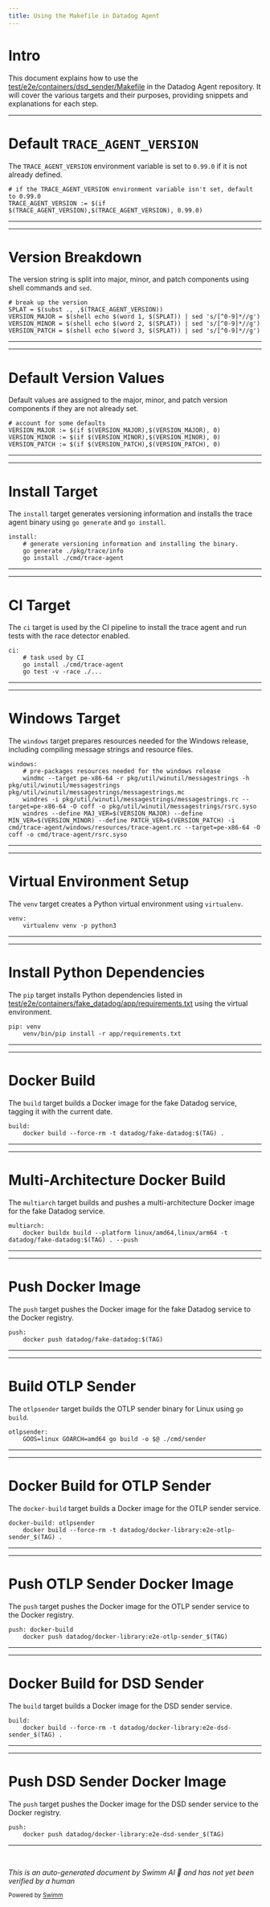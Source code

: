 ```yaml
---
title: Using the Makefile in Datadog Agent
---
```

# Intro

This document explains how to use the <SwmPath>[test/e2e/containers/dsd_sender/Makefile](test/e2e/containers/dsd_sender/Makefile)</SwmPath> in the Datadog Agent repository. It will cover the various targets and their purposes, providing snippets and explanations for each step.

<SwmSnippet path="/Makefile.trace" line="4">

---

# Default <SwmToken path="Makefile.trace" pos="4:6:6" line-data="# if the TRACE_AGENT_VERSION environment variable isn&#39;t set, default to 0.99.0">`TRACE_AGENT_VERSION`</SwmToken>

The <SwmToken path="Makefile.trace" pos="4:6:6" line-data="# if the TRACE_AGENT_VERSION environment variable isn&#39;t set, default to 0.99.0">`TRACE_AGENT_VERSION`</SwmToken> environment variable is set to <SwmToken path="Makefile.trace" pos="4:23:27" line-data="# if the TRACE_AGENT_VERSION environment variable isn&#39;t set, default to 0.99.0">`0.99.0`</SwmToken> if it is not already defined.

```trace
# if the TRACE_AGENT_VERSION environment variable isn't set, default to 0.99.0
TRACE_AGENT_VERSION := $(if $(TRACE_AGENT_VERSION),$(TRACE_AGENT_VERSION), 0.99.0)
```

---

</SwmSnippet>

<SwmSnippet path="/Makefile.trace" line="7">

---

# Version Breakdown

The version string is split into major, minor, and patch components using shell commands and <SwmToken path="Makefile.trace" pos="9:25:25" line-data="VERSION_MAJOR = $(shell echo $(word 1, $(SPLAT)) | sed &#39;s/[^0-9]*//g&#39;)">`sed`</SwmToken>.

```trace
# break up the version
SPLAT = $(subst ., ,$(TRACE_AGENT_VERSION))
VERSION_MAJOR = $(shell echo $(word 1, $(SPLAT)) | sed 's/[^0-9]*//g')
VERSION_MINOR = $(shell echo $(word 2, $(SPLAT)) | sed 's/[^0-9]*//g')
VERSION_PATCH = $(shell echo $(word 3, $(SPLAT)) | sed 's/[^0-9]*//g')
```

---

</SwmSnippet>

<SwmSnippet path="/Makefile.trace" line="13">

---

# Default Version Values

Default values are assigned to the major, minor, and patch version components if they are not already set.

```trace
# account for some defaults
VERSION_MAJOR := $(if $(VERSION_MAJOR),$(VERSION_MAJOR), 0)
VERSION_MINOR := $(if $(VERSION_MINOR),$(VERSION_MINOR), 0)
VERSION_PATCH := $(if $(VERSION_PATCH),$(VERSION_PATCH), 0)
```

---

</SwmSnippet>

<SwmSnippet path="/Makefile.trace" line="18">

---

# Install Target

The <SwmToken path="Makefile.trace" pos="18:0:0" line-data="install:">`install`</SwmToken> target generates versioning information and installs the trace agent binary using <SwmToken path="Makefile.trace" pos="20:1:3" line-data="	go generate ./pkg/trace/info">`go generate`</SwmToken> and <SwmToken path="Makefile.trace" pos="21:1:3" line-data="	go install ./cmd/trace-agent">`go install`</SwmToken>.

```trace
install:
	# generate versioning information and installing the binary.
	go generate ./pkg/trace/info
	go install ./cmd/trace-agent
```

---

</SwmSnippet>

<SwmSnippet path="/Makefile.trace" line="23">

---

# CI Target

The <SwmToken path="Makefile.trace" pos="23:0:0" line-data="ci:">`ci`</SwmToken> target is used by the CI pipeline to install the trace agent and run tests with the race detector enabled.

```trace
ci:
	# task used by CI
	go install ./cmd/trace-agent
	go test -v -race ./...
```

---

</SwmSnippet>

<SwmSnippet path="/Makefile.trace" line="28">

---

# Windows Target

The <SwmToken path="Makefile.trace" pos="28:0:0" line-data="windows:">`windows`</SwmToken> target prepares resources needed for the Windows release, including compiling message strings and resource files.

```trace
windows:
	# pre-packages resources needed for the windows release
	windmc --target pe-x86-64 -r pkg/util/winutil/messagestrings -h pkg/util/winutil/messagestrings pkg/util/winutil/messagestrings/messagestrings.mc
	windres -i pkg/util/winutil/messagestrings/messagestrings.rc --target=pe-x86-64 -O coff -o pkg/util/winutil/messagestrings/rsrc.syso
	windres --define MAJ_VER=$(VERSION_MAJOR) --define MIN_VER=$(VERSION_MINOR) --define PATCH_VER=$(VERSION_PATCH) -i cmd/trace-agent/windows/resources/trace-agent.rc --target=pe-x86-64 -O coff -o cmd/trace-agent/rsrc.syso
```

---

</SwmSnippet>

<SwmSnippet path="/test/e2e/containers/fake_datadog/Makefile" line="7">

---

# Virtual Environment Setup

The <SwmToken path="test/e2e/containers/fake_datadog/Makefile" pos="7:0:0" line-data="venv:">`venv`</SwmToken> target creates a Python virtual environment using <SwmToken path="test/e2e/containers/fake_datadog/Makefile" pos="8:1:1" line-data="	virtualenv venv -p python3">`virtualenv`</SwmToken>.

```
venv:
	virtualenv venv -p python3
```

---

</SwmSnippet>

<SwmSnippet path="/test/e2e/containers/fake_datadog/Makefile" line="10">

---

# Install Python Dependencies

The <SwmToken path="test/e2e/containers/fake_datadog/Makefile" pos="10:0:0" line-data="pip: venv">`pip`</SwmToken> target installs Python dependencies listed in <SwmPath>[test/e2e/containers/fake_datadog/app/requirements.txt](test/e2e/containers/fake_datadog/app/requirements.txt)</SwmPath> using the virtual environment.

```
pip: venv
	venv/bin/pip install -r app/requirements.txt
```

---

</SwmSnippet>

<SwmSnippet path="/test/e2e/containers/fake_datadog/Makefile" line="13">

---

# Docker Build

The <SwmToken path="test/e2e/containers/fake_datadog/Makefile" pos="13:0:0" line-data="build:">`build`</SwmToken> target builds a Docker image for the fake Datadog service, tagging it with the current date.

```
build:
	docker build --force-rm -t datadog/fake-datadog:$(TAG) .
```

---

</SwmSnippet>

<SwmSnippet path="/test/e2e/containers/fake_datadog/Makefile" line="16">

---

# Multi-Architecture Docker Build

The <SwmToken path="test/e2e/containers/fake_datadog/Makefile" pos="16:0:0" line-data="multiarch:">`multiarch`</SwmToken> target builds and pushes a multi-architecture Docker image for the fake Datadog service.

```
multiarch:
	docker buildx build --platform linux/amd64,linux/arm64 -t datadog/fake-datadog:$(TAG) . --push
```

---

</SwmSnippet>

<SwmSnippet path="/test/e2e/containers/fake_datadog/Makefile" line="19">

---

# Push Docker Image

The <SwmToken path="test/e2e/containers/fake_datadog/Makefile" pos="19:0:0" line-data="push:">`push`</SwmToken> target pushes the Docker image for the fake Datadog service to the Docker registry.

```
push:
	docker push datadog/fake-datadog:$(TAG)
```

---

</SwmSnippet>

<SwmSnippet path="/test/e2e/containers/otlp_sender/Makefile" line="5">

---

# Build OTLP Sender

The <SwmToken path="test/e2e/containers/otlp_sender/Makefile" pos="5:0:0" line-data="otlpsender:">`otlpsender`</SwmToken> target builds the OTLP sender binary for Linux using <SwmToken path="test/e2e/containers/otlp_sender/Makefile" pos="6:9:11" line-data="	GOOS=linux GOARCH=amd64 go build -o $@ ./cmd/sender">`go build`</SwmToken>.

```
otlpsender:
	GOOS=linux GOARCH=amd64 go build -o $@ ./cmd/sender
```

---

</SwmSnippet>

<SwmSnippet path="/test/e2e/containers/otlp_sender/Makefile" line="8">

---

# Docker Build for OTLP Sender

The <SwmToken path="test/e2e/containers/otlp_sender/Makefile" pos="8:0:2" line-data="docker-build: otlpsender">`docker-build`</SwmToken> target builds a Docker image for the OTLP sender service.

```
docker-build: otlpsender
	docker build --force-rm -t datadog/docker-library:e2e-otlp-sender_$(TAG) .
```

---

</SwmSnippet>

<SwmSnippet path="/test/e2e/containers/otlp_sender/Makefile" line="11">

---

# Push OTLP Sender Docker Image

The <SwmToken path="test/e2e/containers/otlp_sender/Makefile" pos="11:0:0" line-data="push: docker-build">`push`</SwmToken> target pushes the Docker image for the OTLP sender service to the Docker registry.

```
push: docker-build
	docker push datadog/docker-library:e2e-otlp-sender_$(TAG)
```

---

</SwmSnippet>

<SwmSnippet path="/test/e2e/containers/dsd_sender/Makefile" line="5">

---

# Docker Build for DSD Sender

The <SwmToken path="test/e2e/containers/dsd_sender/Makefile" pos="5:0:0" line-data="build:">`build`</SwmToken> target builds a Docker image for the DSD sender service.

```
build:
	docker build --force-rm -t datadog/docker-library:e2e-dsd-sender_$(TAG) .
```

---

</SwmSnippet>

<SwmSnippet path="/test/e2e/containers/dsd_sender/Makefile" line="8">

---

# Push DSD Sender Docker Image

The <SwmToken path="test/e2e/containers/dsd_sender/Makefile" pos="8:0:0" line-data="push:">`push`</SwmToken> target pushes the Docker image for the DSD sender service to the Docker registry.

```
push:
	docker push datadog/docker-library:e2e-dsd-sender_$(TAG)
```

---

</SwmSnippet>

&nbsp;

*This is an auto-generated document by Swimm AI 🌊 and has not yet been verified by a human*

<SwmMeta version="3.0.0" repo-id="Z2l0aHViJTNBJTNBZGF0YWRvZy1hZ2VudCUzQSUzQVN3aW1tLURlbW8=" repo-name="datadog-agent"><sup>Powered by [Swimm](/)</sup></SwmMeta>
